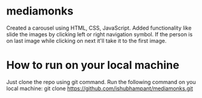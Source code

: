 # mediamonks
Created a carousel using HTML, CSS, JavaScript. Added functionality like slide the images by clicking left or right navigation symbol. If the person is on last image while clicking on next it'll take it to the first image.

# How to run on your local machine
Just clone the repo using git command. Run the following command on you local machine:
git clone https://github.com/ishubhampant/mediamonks.git